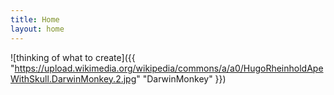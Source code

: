 ```yaml
---
title: Home
layout: home
---
```


![thinking of what to create]({{ "https://upload.wikimedia.org/wikipedia/commons/a/a0/HugoRheinholdApeWithSkull.DarwinMonkey.2.jpg" "DarwinMonkey" }})
